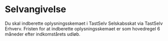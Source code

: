 # Selvangivelse

Du skal indberette oplysningsskemaet i TastSelv Selskabsskat via TastSelv Erhverv. Fristen for at indberette oplysningsskemaet er som hovedregel 6 måneder efter indkomstårets udløb.
